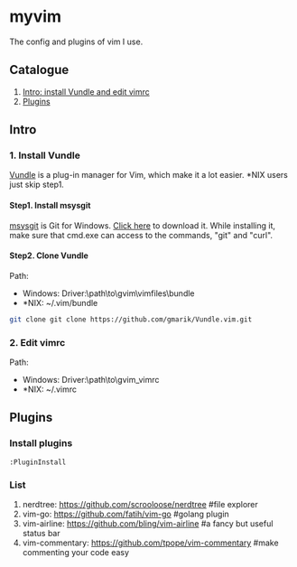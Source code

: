 # myvim
The config and plugins of vim I use.

## Catalogue
1. [Intro: install Vundle and edit vimrc](#intro)
2. [Plugins](#plugins)


## Intro

### 1. Install Vundle
[Vundle](https://github.com/gmarik/Vundle.vim) is a plug-in manager for Vim, which make it a lot easier.
*NIX users just skip step1.

#### Step1. Install msysgit
[msysgit](http://msysgit.github.io) is Git for Windows. [Click here](http://msysgit.github.io) to download it.
While installing it, make sure that cmd.exe can access to the commands, "git" and "curl".

#### Step2. Clone Vundle
Path:
- Windows: Driver:\path\to\gvim\vimfiles\bundle
- *NIX: ~/.vim/bundle

```bash
git clone git clone https://github.com/gmarik/Vundle.vim.git
```

### 2. Edit vimrc
Path:
- Windows: Driver:\path\to\gvim\_vimrc
- *NIX: ~/.vimrc



## Plugins
### Install plugins
```vim
:PluginInstall
```

### List
1. nerdtree: https://github.com/scrooloose/nerdtree  #file explorer
2. vim-go: https://github.com/fatih/vim-go  #golang plugin
3. vim-airline: https://github.com/bling/vim-airline  #a fancy but useful status bar
4. vim-commentary: https://github.com/tpope/vim-commentary  #make commenting your code easy